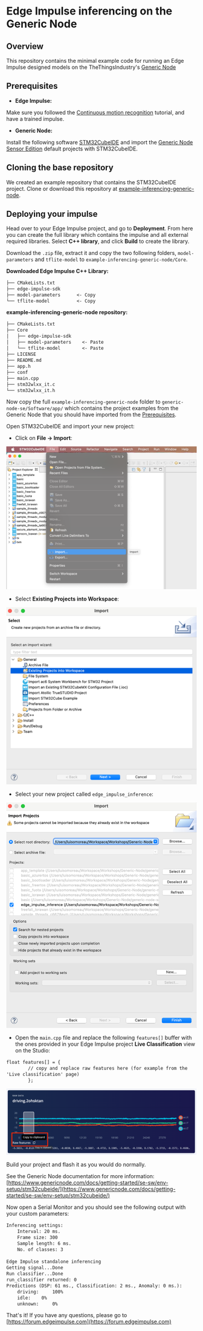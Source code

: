 # Edge Impulse inferencing on the Generic Node 

## Overview

This repository contains the minimal example code for running an Edge Impulse designed models on the TheThingsIndustry's [Generic Node](https://www.genericnode.com/docs/) 

## Prerequisites

* **Edge Impulse:**

Make sure you followed the [Continuous motion recognition](https://docs.edgeimpulse.com/docs/continuous-motion-recognition) tutorial, and have a trained impulse.

* **Generic Node:**

Install the following software [STM32CubeIDE](https://www.st.com/en/development-tools/stm32cubeide.html) and import the [Generic Node Sensor Edition](https://www.genericnode.com/docs/getting-started/se-sw/) default projects with STM32CubeIDE.


## Cloning the base repository

We created an example repository that contains the STM32CubeIDE project. Clone or download this repository at [example-inferencing-generic-node](https://github.com/edgeimpulse/example-inferencing-generic-node).

## Deploying your impulse

Head over to your Edge Impulse project, and go to **Deployment**. From here you can create the full library which contains the impulse and all external required libraries. Select **C++ library**, and click **Build** to create the library.

Download the `.zip` file, extract it and copy the two following folders, `model-parameters` and `tflite-model` to `example-inferencing-generic-node/Core`.

**Downloaded Edge Impulse C++ Library:**

```
├── CMakeLists.txt
├── edge-impulse-sdk
├── model-parameters      <- Copy
└── tflite-model          <- Copy
```

**example-inferencing-generic-node repository:**

```
├── CMakeLists.txt
├── Core
│   ├── edge-impulse-sdk
│   ├── model-parameters    <- Paste
│   └── tflite-model        <- Paste
├── LICENSE
├── README.md
├── app.h
├── conf
├── main.cpp
├── stm32wlxx_it.c
└── stm32wlxx_it.h
```

Now copy the full `example-inferencing-generic-node` folder to `generic-node-se/Software/app/` which contains the project examples from the Generic Node that you should have imported from the [Prerequisites](#Prerequisites).

Open STM32CubeIDE and import your new project:

* Click on **File -> Import**:

![import](assets/import.png)

* Select **Existing Projects into Workspace**:

![import-existing-project](assets/import-existing-project.png)

* Select your new project called `edge_impulse_inference`:

![select-project](assets/select-project.png)

* Open the `main.cpp` file and replace the following `features[]` buffer with the ones provided in your Edge Impulse project **Live Classification** view on the Studio:

```
float features[] = {
		// copy and replace raw features here (for example from the 'Live classification' page)
		};
```

![copy-raw-features](assets/copy-raw-features.png)

Build your project and flash it as you would do normally.

See the Generic Node documentation for more information: [https://www.genericnode.com/docs/getting-started/se-sw/env-setup/stm32cubeide/](https://www.genericnode.com/docs/getting-started/se-sw/env-setup/stm32cubeide/)

Now open a Serial Monitor and you should see the following output with your custom parameters:

```
Inferencing settings:
	Interval: 20 ms.
	Frame size: 300
	Sample length: 6 ms.
	No. of classes: 3

Edge Impulse standalone inferencing
Getting signal...Done
Run classifier...Done
run_classifier returned: 0
Predictions (DSP: 61 ms., Classification: 2 ms., Anomaly: 0 ms.): 
    driving: 	 100%
    idle: 	 0%
    unknown: 	 0%

```

That's it! If you have any questions, please go to [https://forum.edgeimpulse.com](https://forum.edgeimpulse.com)




